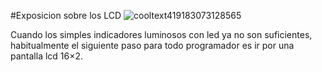 #Exposicion sobre los LCD 
![cooltext419183073128565](https://user-images.githubusercontent.com/104939556/190013214-61337445-9b2d-4744-8064-375206934342.png)

Cuando los simples indicadores luminosos con led ya no son suficientes, habitualmente el siguiente paso para todo programador es ir por una pantalla lcd 16×2. 
